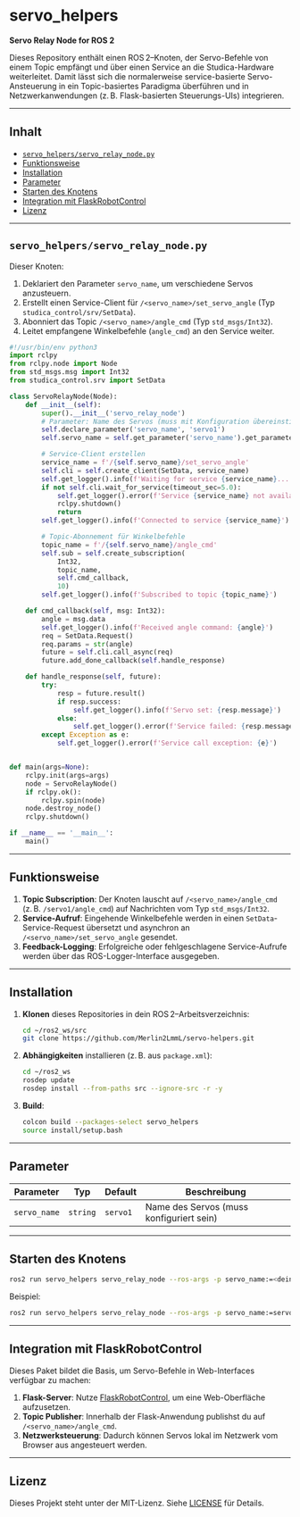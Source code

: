 # **servo\_helpers**

**Servo Relay Node for ROS 2**

Dieses Repository enthält einen ROS 2–Knoten, der Servo-Befehle von einem Topic empfängt und über einen Service an die Studica-Hardware weiterleitet. Damit lässt sich die normalerweise service-basierte Servo-Ansteuerung in ein Topic-basiertes Paradigma überführen und in Netzwerkanwendungen (z. B. Flask-basierten Steuerungs-UIs) integrieren.

---

## Inhalt

* [`servo_helpers/servo_relay_node.py`](#servo_helpersservo_relay_nodepy)
* [Funktionsweise](#funktionsweise)
* [Installation](#installation)
* [Parameter](#parameter)
* [Starten des Knotens](#starten-des-knotens)
* [Integration mit FlaskRobotControl](#integration-mit-flaskrobotcontrol)
* [Lizenz](#lizenz)

---

## `servo_helpers/servo_relay_node.py`

Dieser Knoten:

1. Deklariert den Parameter `servo_name`, um verschiedene Servos anzusteuern.
2. Erstellt einen Service-Client für `/<servo_name>/set_servo_angle` (Typ `studica_control/srv/SetData`).
3. Abonniert das Topic `/<servo_name>/angle_cmd` (Typ `std_msgs/Int32`).
4. Leitet empfangene Winkelbefehle (`angle_cmd`) an den Service weiter.

```python
#!/usr/bin/env python3
import rclpy
from rclpy.node import Node
from std_msgs.msg import Int32
from studica_control.srv import SetData

class ServoRelayNode(Node):
    def __init__(self):
        super().__init__('servo_relay_node')
        # Parameter: Name des Servos (muss mit Konfiguration übereinstimmen)
        self.declare_parameter('servo_name', 'servo1')
        self.servo_name = self.get_parameter('servo_name').get_parameter_value().string_value

        # Service-Client erstellen
        service_name = f'/{self.servo_name}/set_servo_angle'
        self.cli = self.create_client(SetData, service_name)
        self.get_logger().info(f'Waiting for service {service_name}...')
        if not self.cli.wait_for_service(timeout_sec=5.0):
            self.get_logger().error(f'Service {service_name} not available, exiting')
            rclpy.shutdown()
            return
        self.get_logger().info(f'Connected to service {service_name}')

        # Topic-Abonnement für Winkelbefehle
        topic_name = f'/{self.servo_name}/angle_cmd'
        self.sub = self.create_subscription(
            Int32,
            topic_name,
            self.cmd_callback,
            10)
        self.get_logger().info(f'Subscribed to topic {topic_name}')

    def cmd_callback(self, msg: Int32):
        angle = msg.data
        self.get_logger().info(f'Received angle command: {angle}')
        req = SetData.Request()
        req.params = str(angle)
        future = self.cli.call_async(req)
        future.add_done_callback(self.handle_response)

    def handle_response(self, future):
        try:
            resp = future.result()
            if resp.success:
                self.get_logger().info(f'Servo set: {resp.message}')
            else:
                self.get_logger().error(f'Service failed: {resp.message}')
        except Exception as e:
            self.get_logger().error(f'Service call exception: {e}')


def main(args=None):
    rclpy.init(args=args)
    node = ServoRelayNode()
    if rclpy.ok():
        rclpy.spin(node)
    node.destroy_node()
    rclpy.shutdown()

if __name__ == '__main__':
    main()
```

---

## Funktionsweise

1. **Topic Subscription**: Der Knoten lauscht auf `/<servo_name>/angle_cmd` (z. B. `/servo1/angle_cmd`) auf Nachrichten vom Typ `std_msgs/Int32`.
2. **Service-Aufruf**: Eingehende Winkelbefehle werden in einen `SetData`-Service-Request übersetzt und asynchron an `/<servo_name>/set_servo_angle` gesendet.
3. **Feedback-Logging**: Erfolgreiche oder fehlgeschlagene Service-Aufrufe werden über das ROS-Logger-Interface ausgegeben.

---

## Installation

1. **Klonen** dieses Repositories in dein ROS 2–Arbeitsverzeichnis:

   ```bash
   cd ~/ros2_ws/src
   git clone https://github.com/Merlin2LmmL/servo-helpers.git
   ```

2. **Abhängigkeiten** installieren (z. B. aus `package.xml`):

   ```bash
   cd ~/ros2_ws
   rosdep update
   rosdep install --from-paths src --ignore-src -r -y
   ```

3. **Build**:

   ```bash
   colcon build --packages-select servo_helpers
   source install/setup.bash
   ```

---

## Parameter

| Parameter    | Typ      | Default  | Beschreibung                             |
| ------------ | -------- | -------- | ---------------------------------------- |
| `servo_name` | `string` | `servo1` | Name des Servos (muss konfiguriert sein) |

---

## Starten des Knotens

```bash
ros2 run servo_helpers servo_relay_node --ros-args -p servo_name:=<dein_servo_name>
```

Beispiel:

```bash
ros2 run servo_helpers servo_relay_node --ros-args -p servo_name:=servo2
```

---

## Integration mit FlaskRobotControl

Dieses Paket bildet die Basis, um Servo-Befehle in Web-Interfaces verfügbar zu machen:

1. **Flask-Server**: Nutze [FlaskRobotControl](https://github.com/Merlin2LmmL/FlaskRobotControl), um eine Web-Oberfläche aufzusetzen.
2. **Topic Publisher**: Innerhalb der Flask-Anwendung publishst du auf `/<servo_name>/angle_cmd`.
3. **Netzwerksteuerung**: Dadurch können Servos lokal im Netzwerk vom Browser aus angesteuert werden.

---

## Lizenz

Dieses Projekt steht unter der MIT-Lizenz. Siehe [LICENSE](LICENSE) für Details.
